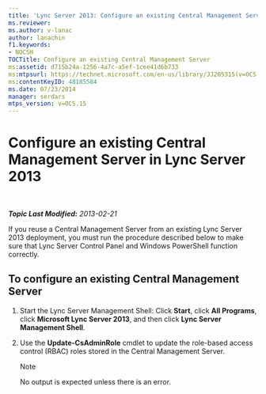 ```yaml
---
title: 'Lync Server 2013: Configure an existing Central Management Server'
ms.reviewer: 
ms.author: v-lanac
author: lanachin
f1.keywords:
- NOCSH
TOCTitle: Configure an existing Central Management Server
ms:assetid: d715b24a-1256-4a7c-a5ef-1cee41d6b733
ms:mtpsurl: https://technet.microsoft.com/en-us/library/JJ205315(v=OCS.15)
ms:contentKeyID: 48185584
ms.date: 07/23/2014
manager: serdars
mtps_version: v=OCS.15
---
```


<div data-xmlns="http://www.w3.org/1999/xhtml">

<div class="topic" data-xmlns="http://www.w3.org/1999/xhtml" data-msxsl="urn:schemas-microsoft-com:xslt" data-cs="https://msdn.microsoft.com/">

<div data-asp="https://msdn2.microsoft.com/asp">

# Configure an existing Central Management Server in Lync Server 2013

</div>

<div id="mainSection">

<div id="mainBody">

<span> </span>

_**Topic Last Modified:** 2013-02-21_

If you reuse a Central Management Server from an existing Lync Server 2013 deployment, you must run the procedure described below to make sure that Lync Server Control Panel and Windows PowerShell function correctly.

<div>

## To configure an existing Central Management Server

1.  Start the Lync Server Management Shell: Click **Start**, click **All Programs**, click **Microsoft Lync Server 2013**, and then click **Lync Server Management Shell**.

2.  Use the **Update-CsAdminRole** cmdlet to update the role-based access control (RBAC) roles stored in the Central Management Server.
    
    <div>
    

    > [!NOTE]  
    > No output is expected unless there is an error.

    
    </div>

</div>

</div>

<span> </span>

</div>

</div>

</div>

